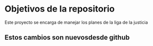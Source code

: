 # Objetivos de la repositorio

Este proyecto se encarga de manejar los planes de la liga de la justicia

## Estos cambios son nuevosdesde github
